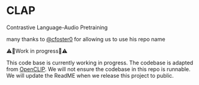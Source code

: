 # CLAP
Contrastive Language-Audio Pretraining

many thanks to <a href="https://github.com/cfoster0/CLAP">@cfoster0</a> for allowing us to use his repo name

⚠️🚧Work in progress🚧⚠️

This code base is currently working in progress. The codebase is adapted from [OpenCLIP](https://github.com/mlfoundations/open_clip). We will not ensure the codebase in this repo is runnable. We will update the ReadME when we release this project to public.
